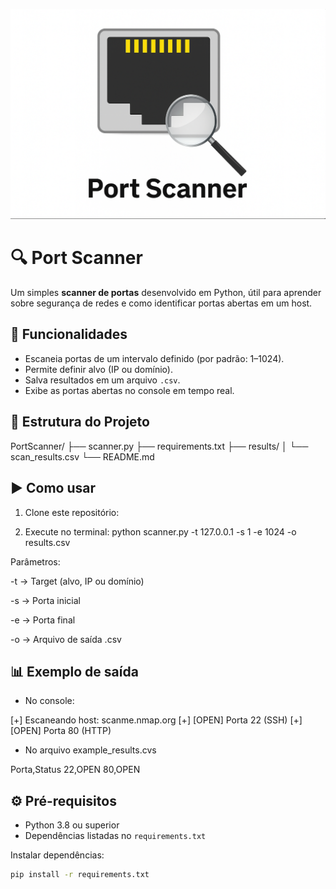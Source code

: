 ![Logo](assets/port-scanner.png)

# 🔍 Port Scanner

Um simples **scanner de portas** desenvolvido em Python, útil para aprender sobre segurança de redes e como identificar portas abertas em um host.


## 🚀 Funcionalidades
- Escaneia portas de um intervalo definido (por padrão: 1–1024).  
- Permite definir alvo (IP ou domínio).  
- Salva resultados em um arquivo `.csv`.  
- Exibe as portas abertas no console em tempo real.  


## 📂 Estrutura do Projeto
PortScanner/
├── scanner.py
├── requirements.txt
├── results/
│   └── scan_results.csv
└── README.md

## ▶️ Como usar 
1. Clone este repositório:
  

2. Execute no terminal: 
 python scanner.py -t 127.0.0.1 -s 1 -e 1024 -o results.csv

 Parâmetros:

-t → Target (alvo, IP ou domínio)

-s → Porta inicial

-e → Porta final

-o → Arquivo de saída .csv

## 📊 Exemplo de saída
- No console:

[+] Escaneando host: scanme.nmap.org
[+] [OPEN] Porta 22 (SSH)
[+] [OPEN] Porta 80 (HTTP)

- No arquivo example_results.cvs

Porta,Status
22,OPEN
80,OPEN


## ⚙️ Pré-requisitos  
- Python 3.8 ou superior  
- Dependências listadas no `requirements.txt`  

Instalar dependências:

```bash
pip install -r requirements.txt
```






